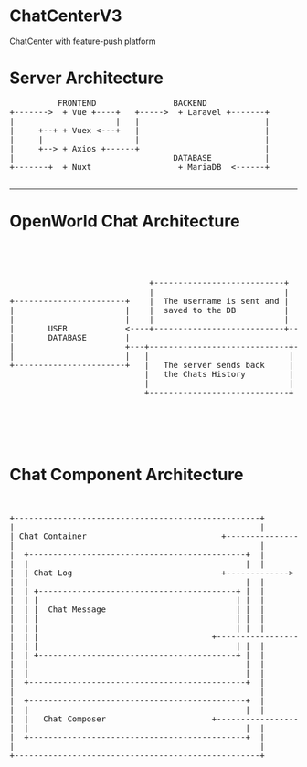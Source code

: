 # ChatCenterV3
ChatCenter with feature-push platform

# Server Architecture

<pre>
          FRONTEND                BACKEND
+------->  + Vue +----+   +----->  + Laravel +-------+
|                     |   |                          |
|     +--+ + Vuex <---+   |                          |
|     |                   |                          |
|     +--> + Axios +------+                          |
|                                 DATABASE           |
+-------+  + Nuxt                  + MariaDB  <------+

</pre>


---

# OpenWorld Chat Architecture

<pre>
                                                                +---------------+
                                                                |               |
                                                                |     USER      |
                                                                |               |
                             +---------------------------+      +-------+-------+
                             |                           |              |
+-----------------------+    |  The username is sent and |              |
|                       |    |  saved to the DB          |              |
|                       |    |                           |   +----------v---------+
|       USER            <----+---------------------------+---+                    |
|       DATABASE        |                                    |   User Joins Chat  |
|                       +---+-----------------------------+-->                    |
|                       |   |                             |  +----------+---------+
+-----------------------+   |   The server sends back     |             |
                            |   the Chats History         |             |
                            |                             |             |
                            +-----------------------------+     +-------v-------+
                                                                |               |
                                                                |     CHAT      |
                                                                |               |
                                                                +---------------+

</pre>

# Chat Component Architecture

<pre>                                                            +--------------------------+
                                                              |                          |
+---------------------------------------------------+         | Holds all the            |
|                                                   |         | Chat components together |
| Chat Container                            +---------------> |                          |
|                                                   |         +--------------------------+
|  +---------------------------------------------+  |
|  |                                             |  |           +----------------------+
|  | Chat Log                               +------------->     |                      |
|  |                                             |  |           | Contains all the     |
|  | +-----------------------------------------+ |  |           | Chat Messages, from  |
|  | |                                         | |  |           | earlier to Present   |
|  | |  Chat Message                           | |  |           |                      |
|  | |                                         | |  |           +----------------------+
|  | |                                         | |  |
|  | |                                    +------------------> +------------------------+
|  | |                                         | |  |          |                        |
|  | +-----------------------------------------+ |  |          | Contains user relate   |
|  |                                             |  |          | info {Name, Message..} |
|  |                                             |  |          |                        |
|  +---------------------------------------------+  |          +------------------------+
|                                                   |
|  +---------------------------------------------+  |
|  |                                             |  |           +----------------------+
|  |   Chat Composer                      +------------------>  |                      |
|  |                                             |  |           | Gets User input,     |
|  +---------------------------------------------+  |           | Binds User input and |
|                                                   |           | Name together        |
+---------------------------------------------------+           |                      |
                                                            +----------------------+
</pre>
